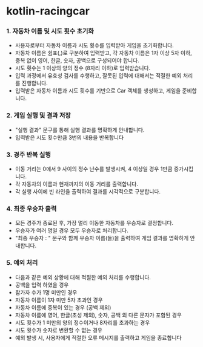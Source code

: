# kotlin-racingcar

### 1. 자동차 이름 및 시도 횟수 초기화
   - 사용자로부터 자동차 이름과 시도 횟수를 입력받아 게임을 초기화합니다.
   - 자동차 이름은 쉼표(,)로 구분하여 입력받고, 각 자동차 이름은 1자 이상 5자 이하, 중복 없이 영어, 한글, 숫자, 공백으로 구성되어야 합니다.
   - 시도 횟수는 1 이상의 양의 정수 (8자리 이하)로 입력받습니다.
   - 입력 과정에서 유효성 검사를 수행하고, 잘못된 입력에 대해서는 적절한 예외 처리를 진행합니다.
   - 입력받은 자동차 이름과 시도 횟수를 기반으로 Car 객체를 생성하고, 게임을 준비합니다.
### 2. 게임 실행 및 결과 저장
   - "실행 결과" 문구를 통해 실행 결과를 명확하게 안내합니다.
   - 입력받은 시도 횟수만큼 3번의 내용을 반복합니다
### 3. 경주 반복 실행
   - 이동 거리는 0에서 9 사이의 정수 난수를 발생시켜, 4 이상일 경우 1만큼 증가시킵니다.
   - 각 자동차의 이름과 현재까지의 이동 거리를 출력합니다.
   - 각 실행 사이에 빈 라인을 출력하여 결과를 시각적으로 구분합니다.
### 4. 최종 우승자 출력
   - 모든 경주가 종료된 후, 가장 멀리 이동한 자동차를 우승자로 결정합니다.
   - 우승자가 여러 명일 경우 모두 우승자로 처리합니다.
   - "최종 우승자 : " 문구와 함께 우승자 이름(들)을 출력하여 게임 결과를 명확하게 안내합니다.
### 5. 예외 처리
   - 다음과 같은 예외 상황에 대해 적절한 예외 처리를 수행합니다.
   - 공백을 입력 하였을 경우
   - 참가자 수가 1명 미만인 경우
   - 자동차 이름이 1자 미만 5자 초과인 경우
   - 자동차 이름에 중복이 있는 경우 (공백 제외)
   - 자동차 이름에 영어, 한글(초성 제외), 숫자, 공백 외 다른 문자가 포함된 경우
   - 시도 횟수가 1 미만의 양의 정수이거나 8자리를 초과하는 경우
   - 시도 횟수가 숫자로 변환할 수 없는 경우
   - 예외 발생 시, 사용자에게 적절한 오류 메시지를 출력하고 게임을 종료합니다